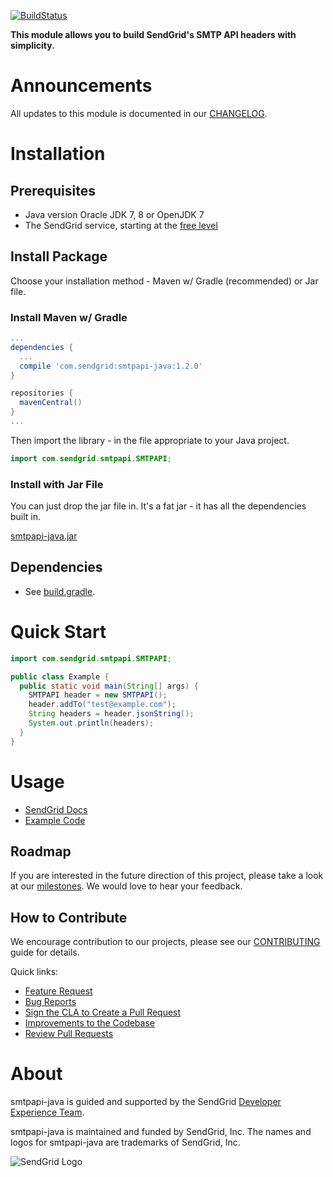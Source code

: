 [![BuildStatus](https://travis-ci.org/sendgrid/smtpapi-java.svg?branch=master)](https://travis-ci.org/sendgrid/smtpapi-java)

**This module allows you to build SendGrid's SMTP API headers with simplicity.**

# Announcements

All updates to this module is documented in our [CHANGELOG](https://github.com/sendgrid/smtpapi-java/blob/master/CHANGELOG.md).

# Installation

## Prerequisites

- Java version Oracle JDK 7, 8 or OpenJDK 7
- The SendGrid service, starting at the [free level](https://sendgrid.com/free?source=smtpapi-java)

## Install Package

Choose your installation method - Maven w/ Gradle (recommended) or Jar file.

### Install Maven w/ Gradle

```groovy
...
dependencies {
  ...
  compile 'com.sendgrid:smtpapi-java:1.2.0'
}

repositories {
  mavenCentral()
}
...
```

Then import the library - in the file appropriate to your Java project.

```java
import com.sendgrid.smtpapi.SMTPAPI;
```

### Install with Jar File

You can just drop the jar file in. It's a fat jar - it has all the dependencies built in.

[smtpapi-java.jar](https://sendgrid-open-source.s3.amazonaws.com/smtpapi-java/smtpapi-java.jar)

## Dependencies

- See [build.gradle](https://github.com/sendgrid/smtpapi-java/blob/master/build.gradle#L47).

# Quick Start

```java
import com.sendgrid.smtpapi.SMTPAPI;

public class Example {
  public static void main(String[] args) {
    SMTPAPI header = new SMTPAPI();
    header.addTo("test@example.com");
    String headers = header.jsonString();
    System.out.println(headers);
  }
}
```

# Usage

- [SendGrid Docs](https://sendgrid.com/docs/API_Reference/SMTP_API/index.html)
- [Example Code](https://github.com/sendgrid/smtpapi-java/tree/master/examples)

## Roadmap

If you are interested in the future direction of this project, please take a look at our [milestones](https://github.com/sendgrid/smtpapi-java/milestones). We would love to hear your feedback.

## How to Contribute

We encourage contribution to our projects, please see our [CONTRIBUTING](https://github.com/sendgrid/smtpapi-java/blob/master/CONTRIBUTING.md) guide for details.

Quick links:

- [Feature Request](https://github.com/sendgrid/smtpapi-java/blob/master/CONTRIBUTING.md#feature_request)
- [Bug Reports](https://github.com/sendgrid/smtpapi-java/blob/master/CONTRIBUTING.md#submit_a_bug_report)
- [Sign the CLA to Create a Pull Request](https://github.com/sendgrid/smtpapi-java/blob/master/CONTRIBUTING.md#cla)
- [Improvements to the Codebase](https://github.com/sendgrid/smtpapi-java/blob/master/CONTRIBUTING.md#improvements_to_the_codebase)
- [Review Pull Requests](https://github.com/sendgrid/nodejs-http-client/blob/master/CONTRIBUTING.md#code-reviews)

# About

smtpapi-java is guided and supported by the SendGrid [Developer Experience Team](mailto:dx@sendgrid.com).

smtpapi-java is maintained and funded by SendGrid, Inc. The names and logos for smtpapi-java are trademarks of SendGrid, Inc.

![SendGrid Logo](https://uiux.s3.amazonaws.com/2016-logos/email-logo%402x.png)
